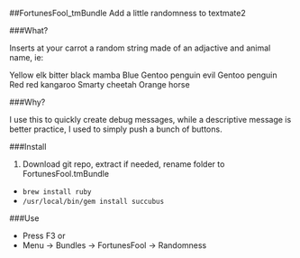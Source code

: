 ##FortunesFool_tmBundle
Add a little randomness to textmate2

###What?

Inserts at your carrot a random string made of an adjactive and animal name, ie:

Yellow elk
bitter black mamba
Blue Gentoo penguin
evil Gentoo penguin
Red red kangaroo
Smarty cheetah
Orange horse

###Why?

I use this to quickly create debug messages, while a descriptive message is better practice, I used to simply push a bunch of buttons.

###Install
1. Download git repo, extract if needed, rename folder to FortunesFool.tmBundle
*  `brew install ruby`
*  `/usr/local/bin/gem install succubus`
  
###Use
* Press F3
or
* Menu -> Bundles -> FortunesFool -> Randomness
